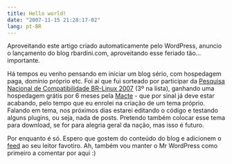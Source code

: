 ```yaml
---
title: Hello world!
date: "2007-11-15 21:28:17-02"
lang: pt-BR
---
```


Aproveitando este artigo criado automaticamente pelo WordPress, anuncio o lançamento do blog rbardini.com, aproveitando esse feriado tão... importante.

Há tempos eu venho pensando em iniciar um blog sério, com hospedagem paga, domínio próprio etc. Foi aí que fui sorteado por participar da [Pesquisa Nacional de Compatibilidade BR-Linux 2007](http://br-linux.org/linux/sorteados-pesquisa-nacional-de-compatibilidade-br-linux-2007) (3º na lista), ganhando uma hospedagem grátis por 6 meses pela [Macte](http://www.macte.com.br/) - que por sinal já deve estar acabando, pelo tempo que eu enrolei na criação de um tema próprio. Falando em tema, nos próximos dias estarei editando o código e testando alguns plugins, ou seja, nada de posts. Pretendo também colocar esse tema para download, se for para alegria geral da nação, mas isso é futuro.

Por enquanto é só. Espero que gostem do conteúdo do blog e adicionem o [feed](http://feeds.feedburner.com/rbardini) ao seu leitor favotiro. Ah, também vou manter o Mr WordPress como primeiro a comentar por aqui :)
